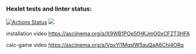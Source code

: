 ### Hexlet tests and linter status:
[![Actions Status](https://github.com/michaelk77/python-project-49/workflows/hexlet-check/badge.svg)](https://github.com/michaelk77/python-project-49/actions)
<a href="https://codeclimate.com/github/michaelk77/python-project-49/maintainability"><img src="https://api.codeclimate.com/v1/badges/e0a8e479c1736b560bb5/maintainability" /></a>

installation video
https://asciinema.org/a/X9WB1POe5fHKJmO0xCFZT3HFA

calc-game video
https://asciinema.org/a/VpxYl1MqsIW5auQaA6Chl4ORq

